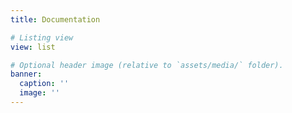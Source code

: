 ```yaml
---
title: Documentation

# Listing view
view: list

# Optional header image (relative to `assets/media/` folder).
banner:
  caption: ''
  image: ''
---
```

